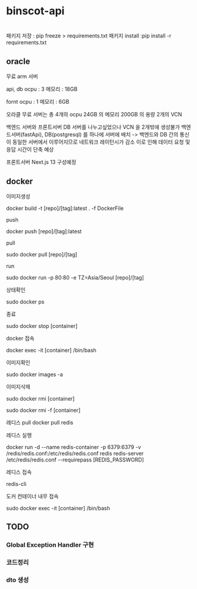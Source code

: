 # binscot-api
# 

패키지 저장 : pip freeze > requirements.txt
패키지 install :pip install -r requirements.txt

## oracle

무료 arm 서버

api, db 
 ocpu : 3
 메모리 : 18GB

fornt
 ocpu : 1
 메모리 : 6GB

오라클 무료 서버는 총 4개의 ocpu 24GB 의 메모리 200GB 의 용량  2개의 VCN

백엔드 서버와 프론트서버 DB 서버를 나누고싶었으나
VCN 을 2개밖에 생성불가
백엔드서버(fastApi), DB(postgresql) 를 하나에 서버에 배치
-> 백엔드와 DB 간의 통신이 동일한 서버에서 이루어지므로 네트워크 레이턴시가 감소 이로 인해 데이터 요청 및 응답 시간이 단축 예상

프론트서버 Next.js 13 구성예정
 
## docker

이미지생성

docker build -t [repo]/[tag]:latest . -f DockerFile   

push

docker push  [repo]/[tag]:latest 

pull

sudo docker pull [repo]/[tag]

run

sudo docker run -p 80:80 -e TZ=Asia/Seoul [repo]/[tag]

상태확인

sudo docker ps

종료

sudo docker stop [container]

docker 접속 

docker exec -it [container] /bin/bash

이미지확인

sudo docker images -a

이미지삭제

sudo docker rmi [container]

sudo docker rmi -f [container]

레디스 pull
docker pull redis

레디스 실행

docker run -d --name redis-container -p 6379:6379 -v /redis/redis.conf:/etc/redis/redis.conf redis redis-server /etc/redis/redis.conf --requirepass [REDIS_PASSWORD]

레디스 접속

redis-cli

도커 컨테이너 내무 접속

sudo docker exec -it [container] /bin/bash



## TODO

### Global Exception Handler 구현
### 코드정리
### dto 생성
